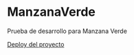 # ManzanaVerde
Prueba de desarrollo para Manzana Verde

[Deploy del proyecto](https://manzanaverde-production.up.railway.app/)
